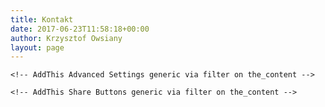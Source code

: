 ```yaml
---
title: Kontakt
date: 2017-06-23T11:58:18+00:00
author: Krzysztof Owsiany
layout: page
---
```

<div id="dslc-theme-content">
  <div id="dslc-theme-content-inner">
    <div role="form" class="wpcf7" id="wpcf7-f1514-o1" lang="pl-PL" dir="ltr">
      <div class="screen-reader-response">
      </div>
    </div>
    
    <!-- AddThis Advanced Settings generic via filter on the_content -->
    
    <!-- AddThis Share Buttons generic via filter on the_content -->
  </div>
</div>